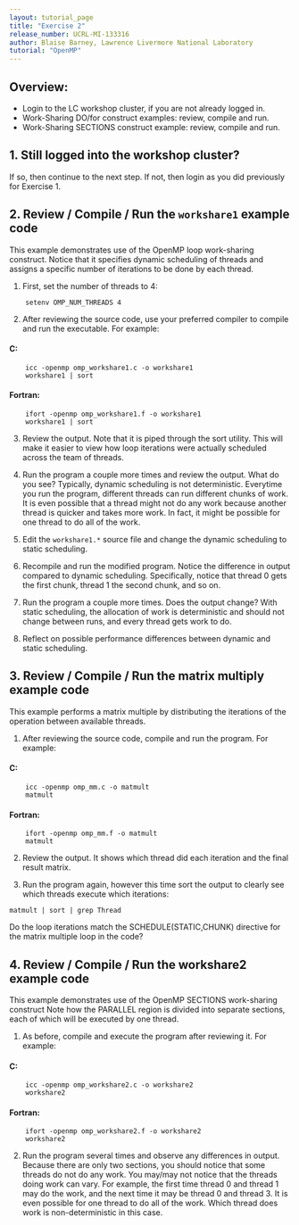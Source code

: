 ```yaml
---
layout: tutorial_page
title: "Exercise 2"
release_number: UCRL-MI-133316
author: Blaise Barney, Lawrence Livermore National Laboratory
tutorial: "OpenMP"
---
```


## Overview:

* Login to the LC workshop cluster, if you are not already logged in.
* Work-Sharing DO/for construct examples: review, compile and run.
* Work-Sharing SECTIONS construct example: review, compile and run.

## 1. Still logged into the workshop cluster?

If so, then continue to the next step. If not, then login as you did previously for Exercise 1.

## 2. Review / Compile / Run the `workshare1` example code

This example demonstrates use of the OpenMP loop work-sharing construct. Notice that it specifies dynamic scheduling of threads and assigns a specific number of iterations to be done by each thread.

1. First, set the number of threads to 4:
```
    setenv OMP_NUM_THREADS 4
```


2. After reviewing the source code, use your preferred compiler to compile and run the executable. For example:

#### C:
```
    icc -openmp omp_workshare1.c -o workshare1 
    workshare1 | sort
```

#### Fortran:
```
    ifort -openmp omp_workshare1.f -o workshare1
    workshare1 | sort
```

3. Review the output. Note that it is piped through the sort utility. This will make it easier to view how loop iterations were actually scheduled across the team of threads.

4. Run the program a couple more times and review the output. What do you see? Typically, dynamic scheduling is not deterministic. Everytime you run the program, different threads can run different chunks of work. It is even possible that a thread might not do any work because another thread is quicker and takes more work. In fact, it might be possible for one thread to do all of the work.

5. Edit the `workshare1.*` source file and change the dynamic scheduling to static scheduling.

6. Recompile and run the modified program. Notice the difference in output compared to dynamic scheduling. Specifically, notice that thread 0 gets the first chunk, thread 1 the second chunk, and so on.

7. Run the program a couple more times. Does the output change? With static scheduling, the allocation of work is deterministic and should not change between runs, and every thread gets work to do.

8. Reflect on possible performance differences between dynamic and static scheduling.

## 3. Review / Compile / Run the matrix multiply example code

This example performs a matrix multiple by distributing the iterations of the operation between available threads.

1. After reviewing the source code, compile and run the program. For example:
#### C:	
```
	icc -openmp omp_mm.c -o matmult 
	matmult
```
#### Fortran:
```
	ifort -openmp omp_mm.f -o matmult
	matmult
```

2. Review the output. It shows which thread did each iteration and the final result matrix.

3. Run the program again, however this time sort the output to clearly see which threads execute which iterations:
```
matmult | sort | grep Thread
```
Do the loop iterations match the SCHEDULE(STATIC,CHUNK) directive for the matrix multiple loop in the code?

## 4. Review / Compile / Run the workshare2 example code

This example demonstrates use of the OpenMP SECTIONS work-sharing construct Note how the PARALLEL region is divided into separate sections, each of which will be executed by one thread.

1. As before, compile and execute the program after reviewing it. For example:
#### C:	
```
    icc -openmp omp_workshare2.c -o workshare2 
    workshare2
```
#### Fortran:
```
    ifort -openmp omp_workshare2.f -o workshare2
    workshare2
```

2. Run the program several times and observe any differences in output. Because there are only two sections, you should notice that some threads do not do any work. You may/may not notice that the threads doing work can vary. For example, the first time thread 0 and thread 1 may do the work, and the next time it may be thread 0 and thread 3. It is even possible for one thread to do all of the work. Which thread does work is non-deterministic in this case.


